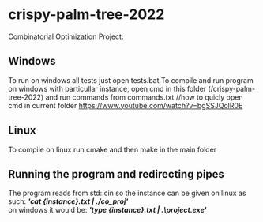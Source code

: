 # crispy-palm-tree-2022
Combinatorial Optimization Project:
## Windows

To run on windows all tests just open tests.bat
To compile and run program on windows with particullar instance, open cmd in this folder (/crispy-palm-tree-2022) and run commands from commands.txt
//how to quicly open cmd in current folder https://www.youtube.com/watch?v=bgSSJQolR0E
## Linux
To compile on linux run cmake and then make in the main folder

## Running the program and redirecting pipes
The program reads from std::cin so the instance can be given on linux as such: _**'cat {instance}.txt | ./co_proj'**_  
on windows it would be: _**'type {instance}.txt | .\project.exe'**_
